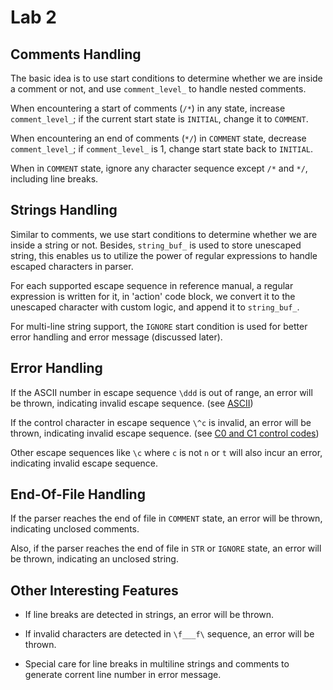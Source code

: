 # Lab 2

## Comments Handling

The basic idea is to use start conditions to determine whether we are inside a comment or not, and use `comment_level_` to handle nested comments.

When encountering a start of comments (`/*`) in any state, increase `comment_level_`; if the current start state is `INITIAL`, change it to `COMMENT`.

When encountering an end of comments (`*/`) in `COMMENT` state, decrease `comment_level_`; if `comment_level_` is 1, change start state back to `INITIAL`.

When in `COMMENT` state, ignore any character sequence except `/*` and `*/`, including line breaks.

## Strings Handling

Similar to comments, we use start conditions to determine whether we are inside a string or not. Besides, `string_buf_` is used to store unescaped string, this enables us to utilize the power of regular expressions to handle escaped characters in parser.

For each supported escape sequence in reference manual, a regular expression is written for it, in 'action' code block, we convert it to the unescaped character with custom logic, and append it to `string_buf_`.

For multi-line string support, the `IGNORE` start condition is used for better error handling and error message (discussed later).

## Error Handling

If the ASCII number in escape sequence `\ddd` is out of range, an error will be thrown, indicating invalid escape sequence. (see [ASCII](https://en.wikipedia.org/wiki/ASCII))

If the control character in escape sequence `\^c` is invalid, an error will be thrown, indicating invalid escape sequence. (see [C0 and C1 control codes](https://en.wikipedia.org/wiki/C0_and_C1_control_codes))

Other escape sequences like `\c` where `c` is not `n` or `t` will also incur an error, indicating invalid escape sequence.

## End-Of-File Handling

If the parser reaches the end of file in `COMMENT` state, an error will be thrown, indicating unclosed comments.

Also, if the parser reaches the end of file in `STR` or `IGNORE` state, an error will be thrown, indicating an unclosed string.

## Other Interesting Features

- If line breaks are detected in strings, an error will be thrown.

- If invalid characters are detected in `\f___f\` sequence, an error will be thrown.

- Special care for line breaks in multiline strings and comments to generate corrent line number in error message.
